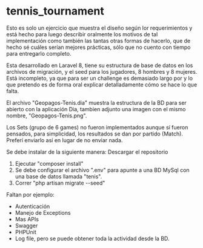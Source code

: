 # tennis_tournament

Esto es solo un ejercicio que muestra el diseño según lor requerimientos y está hecho para luego describir oralmente los motivos de tal implementación como también las tantas otras formas de hacerlo, que de hecho sé cuáles serían mejores prácticas, sólo que no cuento con tiempo para entregarlo completo.

Esta desarrollado en Laravel 8, tiene su estructura de base de datos en los archivos de migración, y el seed para los jugadores, 8 hombres y 8 mujeres.
Está incompleto, ya que para ser un challenge es demasiado largo por y lo que pretendo es de forma oral explicar detalladamente cómo se hace lo que falta.

El archivo "Geopagos-Tenis.dia" muestra la estructura de la BD para ser abierto con la aplicación Dia, tambien adjunto una imagen con el mismo nombre, "Geopagos-Tenis.png".

Los Sets (grupo de 6 games) no fueron implementados aunque sí fueron pensados, para simplicidad, los resultados se dan por partido (Match).
Preferí enviarlo así en lugar de no enviar nada.

Se debe instalar de la siguiente manera: 
Descargar el repositorio
1. Ejecutar "composer install"
2. Se debe configurar el archivo ".env" para apunte a una BD MySql con una base de datos llamada "tenis".
3. Correr "php artisan migrate --seed"

Faltan por ejemplo:
- Autenticación
- Manejo de Exceptions
- Mas APIs
- Swagger
- PHPUnit
- Log file, pero se puede obtener toda la actividad desde la BD.
